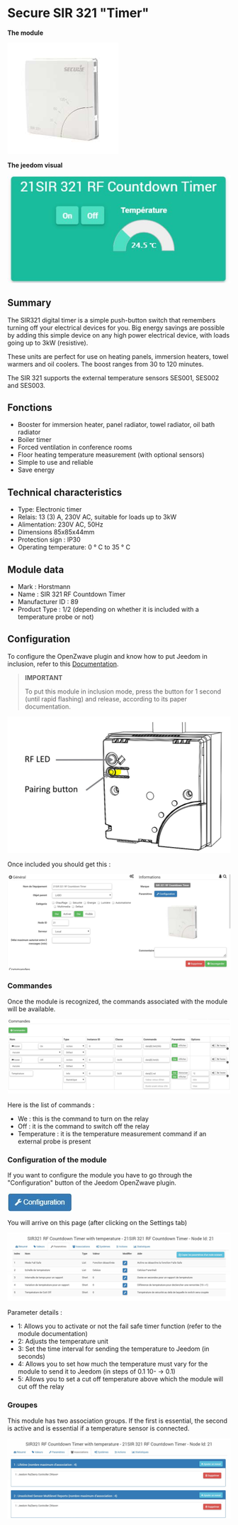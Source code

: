 # Secure SIR 321 "Timer"

**The module**

![module](images/secure.sir321/module.jpg)

**The jeedom visual**

![vuedefaut1](images/secure.sir321/vuedefaut1.jpg)

Summary
------

The SIR321 digital timer is a simple push-button switch that remembers turning off your electrical devices for you. Big energy savings are possible by adding this simple device on any high power electrical device, with loads going up to 3kW (resistive).

These units are perfect for use on heating panels, immersion heaters, towel warmers and oil coolers. The boost ranges from 30 to 120 minutes.

The SIR 321 supports the external temperature sensors SES001, SES002 and SES003.

Fonctions
---------

-   Booster for immersion heater, panel radiator, towel radiator, oil bath radiator
-   Boiler timer
-   Forced ventilation in conference rooms
-   Floor heating temperature measurement (with optional sensors)
-   Simple to use and reliable
-   Save energy

Technical characteristics
---------------------------

-   Type: Electronic timer
-   Relais: 13 (3) A, 230V AC, suitable for loads up to 3kW
-   Alimentation: 230V AC, 50Hz
-   Dimensions 85x85x44mm
-   Protection sign : IP30
-   Operating temperature: 0 ° C to 35 ° C

Module data
-----------------

-   Mark : Horstmann
-   Name : SIR 321 RF Countdown Timer
-   Manufacturer ID : 89
-   Product Type : 1/2 (depending on whether it is included with a temperature probe or not)

Configuration
-------------

To configure the OpenZwave plugin and know how to put Jeedom in inclusion, refer to this [Documentation](https://doc.jeedom.com/en_US/plugins/automation%20protocol/openzwave/).
> **IMPORTANT**
>
> To put this module in inclusion mode, press the button for 1 second (until rapid flashing) and release, according to its paper documentation.

![inclusion](images/secure.sir321/inclusion.jpg)

Once included you should get this :

![Plugin Zwave](images/secure.sir321/information.jpg)

### Commandes

Once the module is recognized, the commands associated with the module will be available.

![Commands](images/secure.sir321/commandes.jpg)

Here is the list of commands :

-   We : this is the command to turn on the relay
-   Off : it is the command to switch off the relay
-   Temperature : it is the temperature measurement command if an external probe is present

### Configuration of the module

If you want to configure the module you have to go through the "Configuration" button of the Jeedom OpenZwave plugin.

![Setup plugin Zwave](images/plugin/bouton_configuration.jpg)

You will arrive on this page (after clicking on the Settings tab)

![Config1](images/secure.sir321/config1.jpg)

Parameter details :

-   1: Allows you to activate or not the fail safe timer function (refer to the module documentation)
-   2: Adjusts the temperature unit
-   3: Set the time interval for sending the temperature to Jeedom (in seconds)
-   4: Allows you to set how much the temperature must vary for the module to send it to Jeedom (in steps of 0.1 10- → 0.1)
-   5: Allows you to set a cut off temperature above which the module will cut off the relay

### Groupes

This module has two association groups. If the first is essential, the second is active and is essential if a temperature sensor is connected.

![Groupe](images/secure.sir321/groupe.jpg)
